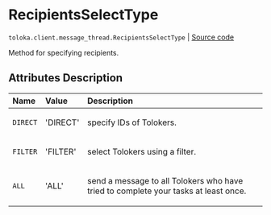 # RecipientsSelectType
`toloka.client.message_thread.RecipientsSelectType` | [Source code](https://github.com/Toloka/toloka-kit/blob/v1.1.1/src/client/message_thread.py#L20)

Method for specifying recipients.

## Attributes Description

| Name | Value | Description |
| :------| :-----------| :----------| 
`DIRECT`|'DIRECT'|<p>specify IDs of Tolokers.</p>
`FILTER`|'FILTER'|<p>select Tolokers using a filter.</p>
`ALL`|'ALL'|<p>send a message to all Tolokers who have tried to complete your tasks at least once.</p>

